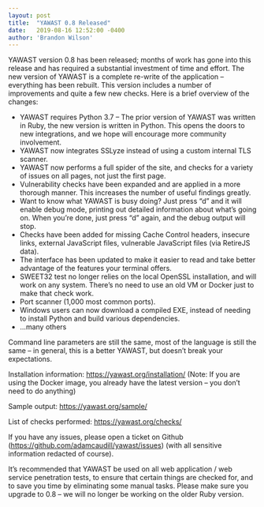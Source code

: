 ```yaml
---
layout: post
title:  "YAWAST 0.8 Released"
date:   2019-08-16 12:52:00 -0400
author: 'Brandon Wilson'
---
```


YAWAST version 0.8 has been released; months of work has gone into this release and has required a substantial investment of time and effort. The new version of YAWAST is a complete re-write of the application – everything has been rebuilt. This version includes a number of improvements and quite a few new checks. Here is a brief overview of the changes:

* YAWAST requires Python 3.7 – The prior version of YAWAST was written in Ruby, the new version is written in Python. This opens the doors to new integrations, and we hope will encourage more community involvement.
* YAWAST now integrates SSLyze instead of using a custom internal TLS scanner.
* YAWAST now performs a full spider of the site, and checks for a variety of issues on all pages, not just the first page.
* Vulnerability checks have been expanded and are applied in a more thorough manner. This increases the number of useful findings greatly.
* Want to know what YAWAST is busy doing? Just press “d” and it will enable debug mode, printing out detailed information about what’s going on. When you’re done, just press “d” again, and the debug output will stop.
* Checks have been added for missing Cache Control headers, insecure links, external JavaScript files, vulnerable JavaScript files (via RetireJS data).
* The interface has been updated to make it easier to read and take better advantage of the features your terminal offers.
* SWEET32 test no longer relies on the local OpenSSL installation, and will work on any system. There’s no need to use an old VM or Docker just to make that check work.
* Port scanner (1,000 most common ports).
* Windows users can now download a compiled EXE, instead of needing to install Python and build various dependencies.
* ...many others

Command line parameters are still the same, most of the language is still the same – in general, this is a better YAWAST, but doesn’t break your expectations.

Installation information: https://yawast.org/installation/ (Note: If you are using the Docker image, you already have the latest version – you don’t need to do anything)

Sample output: https://yawast.org/sample/ 

List of checks performed: https://yawast.org/checks/ 

If you have any issues, please open a ticket on Github (https://github.com/adamcaudill/yawast/issues) (with all sensitive information redacted of course).

It’s recommended that YAWAST be used on all web application / web service penetration tests, to ensure that certain things are checked for, and to save you time by eliminating some manual tasks. Please make sure you upgrade to 0.8 – we will no longer be working on the older Ruby version.
